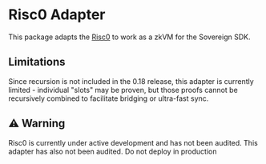 # Risc0 Adapter

This package adapts the [Risc0](https://www.risczero.com/) to work as a zkVM for the Sovereign SDK.

## Limitations

Since recursion is not included in the 0.18 release, this adapter is currently limited - individual "slots" may
be proven, but those proofs cannot be recursively combined to facilitate bridging or ultra-fast sync.

## ⚠️ Warning

Risc0 is currently under active development and has not been audited. This adapter has also not been audited. Do not
deploy in production

